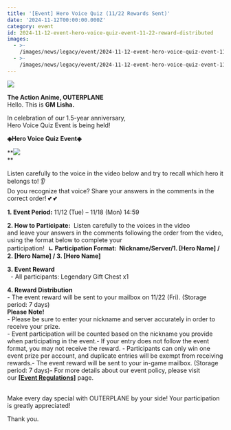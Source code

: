 ```yaml
---
title: '[Event] Hero Voice Quiz (11/22 Rewards Sent)'
date: '2024-11-12T00:00:00.000Z'
category: event
id: 2024-11-12-event-hero-voice-quiz-event-11-22-reward-distributed
images:
  - >-
    /images/news/legacy/event/2024-11-12-event-hero-voice-quiz-event-11-22-reward-distributed/cd4dacfe1bad4fc8ba3bb7e00bf0fea4.webp
  - >-
    /images/news/legacy/event/2024-11-12-event-hero-voice-quiz-event-11-22-reward-distributed/ecd629cbbcc142b596759569e09e4125.webp
---
```


![](/images/news/legacy/event/2024-11-12-event-hero-voice-quiz-event-11-22-reward-distributed/cd4dacfe1bad4fc8ba3bb7e00bf0fea4.webp)  

**The Action Anime, OUTERPLANE**  
Hello. This is **GM Lisha.**

In celebration of our 1.5-year anniversary,   
Hero Voice Quiz Event is being held! 

  
**◈Hero Voice Quiz Event◈**

**![](/images/news/legacy/event/2024-11-12-event-hero-voice-quiz-event-11-22-reward-distributed/ecd629cbbcc142b596759569e09e4125.webp)  
**  

Listen carefully to the voice in the video below and try to recall which hero it belongs to! 👂  
Do you recognize that voice? Share your answers in the comments in the correct order! 💕 💕

**1. Event Period:** 11/12 (Tue) – 11/18 (Mon) 14:59

**2. How to Participate:**  Listen carefully to the voices in the video   
and leave your answers in the comments following the order from the video, using the format below to complete your  
participation!  **ㄴ Participation Format:  Nickname/Server/1. \[Hero Name\] / 2. \[Hero Name\] / 3. \[Hero Name\]**

  
**3. Event Reward**  
  - All participants: Legendary Gift Chest x1

  
**4. Reward Distribution**  
\- The event reward will be sent to your mailbox on 11/22 (Fri). (Storage period: 7 days)  
**Please Note!**  
\- Please be sure to enter your nickname and server accurately in order to receive your prize.  
\- Event participation will be counted based on the nickname you provide when participating in the event.- If your entry does not follow the event format, you may not receive the reward. - Participants can only win one event prize per account, and duplicate entries will be exempt from receiving rewards.- The event reward will be sent to your in-game mailbox. (Storage period: 7 days)- For more details about our event policy, please visit our **[\[Event Regulations\]](https://common.game.onstove.com/terms/index?gameType=MOBILE&termsType=8&langCode=kohttps://common.game.onstove.com/terms/index?gameType=MOBILE&termsType=8&langCode=ko)** page.  
 

Make every day special with OUTERPLANE by your side! Your participation is greatly appreciated!

Thank you.
